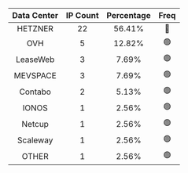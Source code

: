 | Data Center | IP Count | Percentage | Freq |
|:------------:|:--------:|:-----------:|:-----:|
| HETZNER | 22 | 56.41% | 🔴 |
| OVH | 5 | 12.82% | 🟢 |
| LeaseWeb | 3 | 7.69% | 🟢 |
| MEVSPACE | 3 | 7.69% | 🟢 |
| Contabo | 2 | 5.13% | 🟢 |
| IONOS | 1 | 2.56% | 🟢 |
| Netcup | 1 | 2.56% | 🟢 |
| Scaleway | 1 | 2.56% | 🟢 |
| OTHER | 1 | 2.56% | 🟢 |